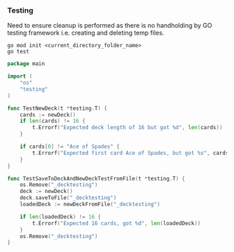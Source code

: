 ### Testing
Need to ensure cleanup is performed as there is no handholding by GO testing framework i.e. creating and deleting temp files. 
```
go mod init <current_directory_folder_name>
go test
```
```go
package main

import (
	"os"
	"testing"
)

func TestNewDeck(t *testing.T) {
	cards := newDeck()
	if len(cards) != 16 {
		t.Errorf("Expected deck length of 16 but got %d", len(cards))
	}

	if cards[0] != "Ace of Spades" {
		t.Errorf("Expected first card Ace of Spades, but got %s", cards[0])
	}
}

func TestSaveToDeckAndNewDeckTestFromFile(t *testing.T) {
	os.Remove("_decktesting")
	deck := newDeck()
	deck.saveToFile("_decktesting")
	loadedDeck := newDeckFromFile("_decktesting")

	if len(loadedDeck) != 16 {
		t.Errorf("Expected 16 cards, got %d", len(loadedDeck))
	}
	os.Remove("_decktesting")
}
```
